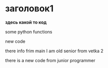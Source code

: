 # заголовок1

__здесь какой то код__

some python functions

new code

there info frim main
I am old senior from vetka 2

there is a new code from junior programmer
